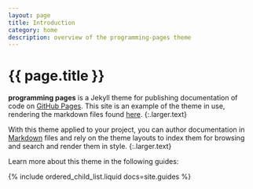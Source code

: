 ```yaml
---
layout: page
title: Introduction
category: home
description: overview of the programming-pages theme
---
```


# {{ page.title }}

**programming pages** is a Jekyll theme for publishing documentation of code on [GitHub Pages][gh-pages]. This site is an example of the theme in use, rendering the markdown files found [here][site-docs].
{:.larger.text}

With this theme applied to your project, you can author documentation in [Markdown][markdown-sampler] files and rely on the theme layouts to index them for browsing and search and render them in style.
{:.larger.text}

Learn more about this theme in the following guides:

{% include ordered_child_list.liquid docs=site.guides %}


[gh-pages]: https://pages.github.com/ "Websites for you and your projects"
[markdown-sampler]: {{site.baseurl}}/examples/sampler/#/examples/ "Samples of the markdown supported by lsdoc and GitHub Pages"
[site-docs]: https://github.com/pixeldroid/programming-pages/tree/master/docs "Source files for programming pages documentation"
